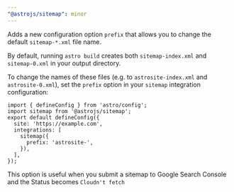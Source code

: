 ```yaml
---
"@astrojs/sitemap": minor
---
```


Adds a new configuration option `prefix` that allows you to change the default `sitemap-*.xml` file name.

By default, running `astro build` creates both `sitemap-index.xml` and `sitemap-0.xml` in your output directory. 

To change the names of these files (e.g. to `astrosite-index.xml` and `astrosite-0.xml`), set the `prefix` option in your `sitemap` integration configuration:

```
import { defineConfig } from 'astro/config';
import sitemap from '@astrojs/sitemap';
export default defineConfig({
  site: 'https://example.com',
  integrations: [
    sitemap({
      prefix: 'astrosite-',
    }),
  ],
});
```

This option is useful when you submit a sitemap to Google Search Console and the Status becomes `Cloudn't fetch`
